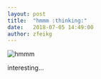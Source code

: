 ```yaml
---
layout: post
title:  "hmmm :thinking:"
date:   2018-07-05 14:49:00
author: zfeikg
---
```


![hmmm](https://preview.ibb.co/b6ZrWd/quevenderaro.png)

interesting...
